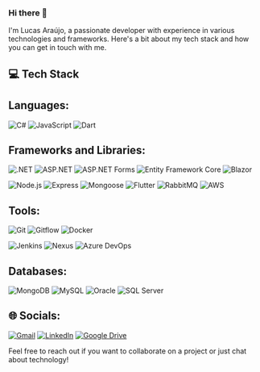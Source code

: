 ### Hi there 👋

I'm Lucas Araújo, a passionate developer with experience in various technologies and frameworks. Here's a bit about my tech stack and how you can get in touch with me.

## 💻 Tech Stack

 **Languages:**
- 
  ![C#](https://img.shields.io/badge/c%23-%23239120.svg?style=for-the-badge&logo=c-sharp&logoColor=white)
  ![JavaScript](https://img.shields.io/badge/javascript-%23323330.svg?style=for-the-badge&logo=javascript&logoColor=%23F7DF1E)
  ![Dart](https://img.shields.io/badge/dart-%230175C2.svg?style=for-the-badge&logo=dart&logoColor=white)

 **Frameworks and Libraries:**
 -
  ![.NET](https://img.shields.io/badge/.NET-512BD4?style=for-the-badge&logo=dotnet&logoColor=white)
  ![ASP.NET](https://img.shields.io/badge/ASP.NET-5C2D91?style=for-the-badge&logo=dotnet&logoColor=white)
  ![ASP.NET Forms](https://img.shields.io/badge/ASP.NET%20Forms-5C2D91?style=for-the-badge&logo=dotnet&logoColor=white)
  ![Entity Framework Core](https://img.shields.io/badge/Entity%20Framework%20Core-512BD4?style=for-the-badge&logo=dotnet&logoColor=white)
  ![Blazor](https://img.shields.io/badge/Blazor-512BD4?style=for-the-badge&logo=blazor&logoColor=white)
  
  ![Node.js](https://img.shields.io/badge/node.js-6DA55F?style=for-the-badge&logo=node.js&logoColor=white)
  ![Express](https://img.shields.io/badge/express.js-%23404d59.svg?style=for-the-badge&logo=express&logoColor=%2361DAFB)
  ![Mongoose](https://img.shields.io/badge/mongoose-%2300f.svg?style=for-the-badge&logo=mongoose&logoColor=white)
   ![Flutter](https://img.shields.io/badge/Flutter-02569B?style=for-the-badge&logo=flutter&logoColor=white)
  ![RabbitMQ](https://img.shields.io/badge/RabbitMQ-ff6600?style=for-the-badge&logo=rabbitmq&logoColor=white)
  ![AWS](https://img.shields.io/badge/AWS-%23FF9900.svg?style=for-the-badge&logo=amazon-aws&logoColor=white)

 **Tools:**
- 
  ![Git](https://img.shields.io/badge/git-%23F05033.svg?style=for-the-badge&logo=git&logoColor=white)
  ![Gitflow](https://img.shields.io/badge/Gitflow-31B2F2?style=for-the-badge&logo=git&logoColor=white)
  ![Docker](https://img.shields.io/badge/docker-%230db7ed.svg?style=for-the-badge&logo=docker&logoColor=white)
  
  ![Jenkins](https://img.shields.io/badge/jenkins-%232C5263.svg?style=for-the-badge&logo=jenkins&logoColor=white)
  ![Nexus](https://img.shields.io/badge/nexus-%2300f.svg?style=for-the-badge&logo=nexus&logoColor=white)
  ![Azure DevOps](https://img.shields.io/badge/Azure%20DevOps-0078D7?style=for-the-badge&logo=azure-devops&logoColor=white)

 **Databases:**
- 
  ![MongoDB](https://img.shields.io/badge/mongodb-%2347A248.svg?style=for-the-badge&logo=mongodb&logoColor=white)
  ![MySQL](https://img.shields.io/badge/mysql-%2300f.svg?style=for-the-badge&logo=mysql&logoColor=white)
  ![Oracle](https://img.shields.io/badge/oracle-%23F00000.svg?style=for-the-badge&logo=oracle&logoColor=white)
  ![SQL Server](https://img.shields.io/badge/sql%20server-%23CC2927.svg?style=for-the-badge&logo=microsoft-sql-server&logoColor=white)
## 🌐 Socials:

[![Gmail](https://img.shields.io/badge/Gmail-D14836?style=for-the-badge&logo=gmail&logoColor=white)](mailto:dev.lucasaraujoo@gmail.com)
[![LinkedIn](https://img.shields.io/badge/linkedin-%230077B5.svg?style=for-the-badge&logo=linkedin&logoColor=white)](https://www.linkedin.com/in/dev-lucas-araujo)
[![Google Drive](https://img.shields.io/badge/Google_Drive-4285F4?style=for-the-badge&logo=google-drive&logoColor=white)](https://drive.google.com/file/d/1aQF0V1wCkUSPSiKAu72PYsfJUeGibnrn/view?usp=drive_link)



Feel free to reach out if you want to collaborate on a project or just chat about technology!
